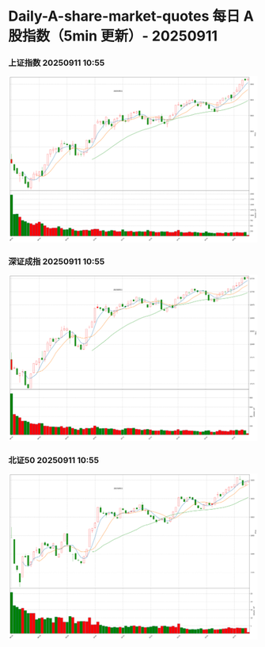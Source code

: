 
# Daily-A-share-market-quotes 每日 A 股指数（5min 更新）- 20250911

### 上证指数 20250911 10:55
![](./fig/2025/9/20250911-sh000001.png)

### 深证成指 20250911 10:55
![](./fig/2025/9/20250911-sz399001.png)

### 北证50 20250911 10:55
![](./fig/2025/9/20250911-bj899050.png)
